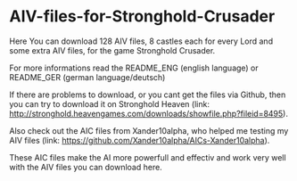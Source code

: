 # AIV-files-for-Stronghold-Crusader

Here You can download 128 AIV files, 8 castles each for every Lord and some extra AIV files, for the game Stronghold Crusader.



For more informations read the README_ENG (english language) or README_GER (german language/deutsch)



If there are problems to download, or you cant get the files via Github, then you can try to download it on Stronghold Heaven
(link: http://stronghold.heavengames.com/downloads/showfile.php?fileid=8495).



Also check out the AIC files from Xander10alpha, who helped me testing my AIV files (link: https://github.com/Xander10alpha/AICs-Xander10alpha).

These AIC files make the AI more powerfull and effectiv and work very well with the AIV files you can download here.
